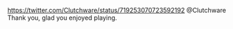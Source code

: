 https://twitter.com/Clutchware/status/719253070723592192 @Clutchware Thank you, glad you enjoyed playing.